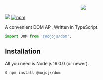 <p align="center">
  <a href="https://mojojs.org">
    <img src="https://github.com/mojolicious/mojo.js/blob/main/docs/images/logo.png?raw=true" style="margin: 0 auto;">
  </a>
</p>

[![](https://github.com/mojolicious/dom.js/workflows/test/badge.svg)](https://github.com/mojolicious/dom.js/actions)
[![npm](https://img.shields.io/npm/v/@mojojs/dom.svg)](https://www.npmjs.com/package/@mojojs/dom)

A convenient DOM API. Written in TypeScript.

```js
import DOM from '@mojojs/dom';
```

## Installation

All you need is Node.js 16.0.0 (or newer).

```
$ npm install @mojojs/dom
```
